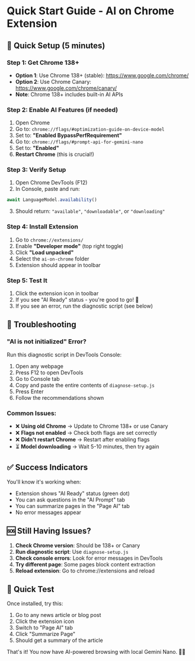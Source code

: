 # Quick Start Guide - AI on Chrome Extension

## 🚀 Quick Setup (5 minutes)

### Step 1: Get Chrome 138+
- **Option 1**: Use Chrome 138+ (stable): https://www.google.com/chrome/
- **Option 2**: Use Chrome Canary: https://www.google.com/chrome/canary/
- **Note**: Chrome 138+ includes built-in AI APIs

### Step 2: Enable AI Features (if needed)
1. Open Chrome
2. Go to: `chrome://flags/#optimization-guide-on-device-model`
3. Set to: **"Enabled BypassPerfRequirement"**
4. Go to: `chrome://flags/#prompt-api-for-gemini-nano`  
5. Set to: **"Enabled"**
6. **Restart Chrome** (this is crucial!)

### Step 3: Verify Setup
1. Open Chrome DevTools (F12)
2. In Console, paste and run:
```javascript
await LanguageModel.availability()
```
3. Should return: `"available"`, `"downloadable"`, or `"downloading"`

### Step 4: Install Extension
1. Go to `chrome://extensions/`
2. Enable **"Developer mode"** (top right toggle)
3. Click **"Load unpacked"**
4. Select the `ai-on-chrome` folder
5. Extension should appear in toolbar

### Step 5: Test It
1. Click the extension icon in toolbar
2. If you see "AI Ready" status - you're good to go! 🎉
3. If you see an error, run the diagnostic script (see below)

## 🔧 Troubleshooting

### "AI is not initialized" Error?
Run this diagnostic script in DevTools Console:

1. Open any webpage
2. Press F12 to open DevTools  
3. Go to Console tab
4. Copy and paste the entire contents of `diagnose-setup.js`
5. Press Enter
6. Follow the recommendations shown

### Common Issues:
- ❌ **Using old Chrome** → Update to Chrome 138+ or use Canary
- ❌ **Flags not enabled** → Check both flags are set correctly
- ❌ **Didn't restart Chrome** → Restart after enabling flags
- ⏳ **Model downloading** → Wait 5-10 minutes, then try again

## ✅ Success Indicators

You'll know it's working when:
- Extension shows "AI Ready" status (green dot)
- You can ask questions in the "AI Prompt" tab
- You can summarize pages in the "Page AI" tab
- No error messages appear

## 🆘 Still Having Issues?

1. **Check Chrome version**: Should be 138+ or Canary
2. **Run diagnostic script**: Use `diagnose-setup.js`
3. **Check console errors**: Look for error messages in DevTools
4. **Try different page**: Some pages block content extraction
5. **Reload extension**: Go to chrome://extensions and reload

## 🎯 Quick Test

Once installed, try this:
1. Go to any news article or blog post
2. Click the extension icon
3. Switch to "Page AI" tab  
4. Click "Summarize Page"
5. Should get a summary of the article

That's it! You now have AI-powered browsing with local Gemini Nano. 🤖✨
